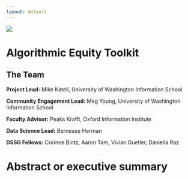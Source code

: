```yaml
---
layout: default
---
```


<img src="{{ site.url }}{{ site.baseurl }}/assets/img/eScience.png">


# Algorithmic Equity Toolkit

## The Team

**Project Lead:**
Mike Katell, University of Washington Information School

**Community Engagement Lead:**
Meg Young, University of Washington Information School

**Faculty Advisor:**
Peaks Krafft, Oxford Information Institute


**Data Science Lead:**
Bernease Herman

**DSSG Fellows:**
Corinne Bintz, Aaron Tam, Vivian Guetler, Daniella Raz
# Abstract or executive summary
